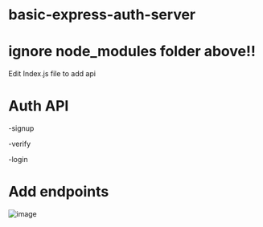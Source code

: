 # basic-express-auth-server
# ignore node_modules folder above!!

Edit Index.js file to add api 

# Auth API
-signup 

-verify

-login

# Add endpoints

![image](https://user-images.githubusercontent.com/68577038/229495096-0c13faa1-0a70-4053-8a77-65ae66448a07.png)
